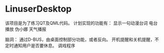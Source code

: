 # LinuserDesktop
该项目是为了练习QT及QML代码。
计划实现的功能有：
    显示一句动漫台词
    电台播放
    伪小娜
    天气播报

脑洞：
    通过D-BUS，由桌面控制部分功能，或者反向。
    开机提醒和关机提醒，不定时通知用户是否要休息。
    调戏程序
    